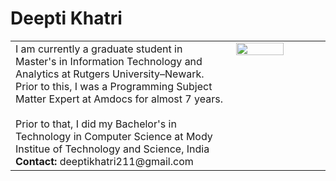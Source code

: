 # Deepti Khatri


<html markdown="1">
<head markdown="1">
<!-- Global site tag (gtag.js) - Google Analytics -->
<script async src="https://www.googletagmanager.com/gtag/js?id=UA-135604553-1" markdown="1"></script>
<script markdown="1">
  window.dataLayer = window.dataLayer || [];
  function gtag(){dataLayer.push(arguments);}
  gtag('js', new Date());

  gtag('config', 'UA-135604553-1');
</script>
</head>
<table cellspacing="10" cellpadding="10" markdown="1">
<tr markdown="1">
  <td width=70% markdown="1">
I am currently a graduate student in Master's in Information Technology and Analytics at Rutgers University&#8211;Newark.
<br>
Prior to this, I was a Programming Subject Matter Expert at Amdocs for almost 7 years.<br>
<br>
Prior to that, I did my Bachelor's in Technology in Computer Science at Mody Institue of Technology and Science, India
<br>
<b>Contact:</b> deeptikhatri211@gmail.com<br>
</td>
  <td style="vertical-align: top;" markdown="1">
    <img src="https://github.com/khatrideepti/deeptikhatri.github.io/blob/master/deepti%20.jpg" align="top" width="75%"><br>
 </td>
</tr>
</table>
</html>
